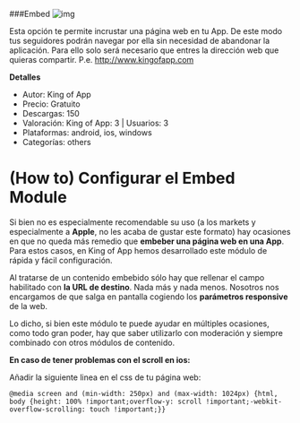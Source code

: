 ###Embed
![img](http://resources.kingofapp.com/modules/embed/images/list.png)

Esta opción te permite incrustar una página web en tu App. De este modo tus seguidores podrán navegar por ella sin necesidad de abandonar la aplicación. Para ello solo será necesario que entres la dirección web que quieras compartir. P.e. http://www.kingofapp.com

**Detalles**
- Autor: King of App
- Precio: Gratuito
- Descargas: 150
- Valoración: King of App: 3 | Usuarios: 3
- Plataformas: android, ios, windows
- Categorías: others


# **(How to) Configurar el Embed Module**

Si bien no es especialmente recomendable su uso (a los markets y especialmente a **Apple**, no les acaba de gustar este formato) hay ocasiones en que no queda más remedio que **embeber una página web en una App**. Para estos casos, en King of App hemos desarrollado este módulo de rápida y fácil configuración.

Al tratarse de un contenido embebido sólo hay que rellenar el campo habilitado con **la URL de destino**. Nada más y nada menos. Nosotros nos encargamos de que salga en pantalla cogiendo los **parámetros responsive** de la web.

Lo dicho, si bien este módulo te puede ayudar en múltiples ocasiones, como todo gran poder, hay que saber utilizarlo con moderación y siempre combinado con otros módulos de contenido.

**En caso de tener problemas con el scroll en ios:**

Añadir la siguiente linea en el css de tu página web:

```@media screen and (min-width: 250px) and (max-width: 1024px) {html, body {height: 100% !important;overflow-y: scroll !important;-webkit-overflow-scrolling: touch !important;}}```